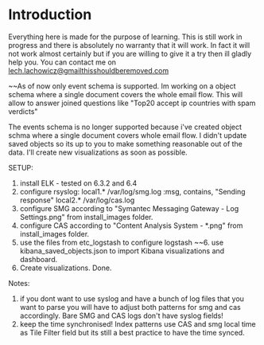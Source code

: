 # Introduction
Everything here is made for the purpose of learning. This is still work in progress and there is absolutely no warranty that it will work. In fact it will not work almost certainly but if you are willing to give it a try then ill gladly help you.
You can contact me on lech.lachowicz@gmailthisshouldberemoved.com

~~As of now only event schema is supported. Im working on a object schema where a single document covers the whole email flow. This will allow to answer joined questions like "Top20 accept ip countries with spam verdicts"

The events schema is no longer supported because i've created object schma where a single document covers whole email flow. I didn't update saved objects so its up to you to make something reasonable out of the data. I'll create new visualizations as soon as possible.

SETUP:
1. install ELK - tested on 6.3.2 and 6.4
2. configure rsyslog:
local1.*                                                /var/log/smg.log
:msg, contains, "Sending response"
local2.*                                                /var/log/cas.log
3. configure SMG according to "Symantec Messaging Gateway - Log Settings.png" from install_images folder.
4. configure CAS according to "Content Analysis System - *.png" from install_images folder.
5. use the files from etc_logstash to configure logstash
~~6. use kibana_saved_objects.json to import Kibana visualizations and dashboard.
6. Create visualizations.
Done.

Notes:
1. if you dont want to use syslog and have a bunch of log files that you want to parse you will have to adjust both patterns for smg and cas accordingly. Bare SMG and CAS logs don't have syslog fields!
2. keep the time synchronised! Index patterns use CAS and smg local time as Tile Filter field but its still a best practice to have the time synced.






